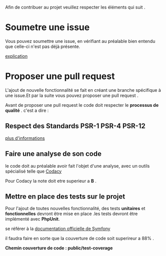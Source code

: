
Afin de contribuer au projet veuillez respecter les éléments qui suit .




# Soumetre une issue

Vous pouvez soumettre une issue, en vérifiant au préalable bien entendu que celle-ci n'est pas déjà présente.

[explication](https://docs.github.com/fr/issues/tracking-your-work-with-issues/creating-an-issue)
# Proposer une pull request

L'ajout de nouvelle fonctionnalité se fait en créant une branche spécifique à une issue.Et par la suite vous pouvez proposer une pull request .

Avant de proposer une pull request le code doit respecter le **processus de qualité** . c'est a dire :

## Respect des Standards PSR-1 PSR-4 PSR-12
 [plus d'informations](https://www.php-fig.org/psr/)
 
## Faire une analyse de son code 

le code doit au préalable avoir fait l'objet d'une analyse, avec un outils spécialisé telle que [Codacy](https://www.codacy.com) 

Pour Codacy la note doit etre superieur a **B** .


## Mettre en place des tests sur le projet

Pour l'ajout de toutes nouvelles fonctionnalité, des tests **unitaires** et **fonctionnelles** devront être mise en place .les tests devront  être implémenté avec **PhpUnit**.

se référer à la [documentation officielle de Symfony](https://symfony.com/doc/current/testing.html) 


il faudra faire en sorte que la couverture de code soit superireur a 88% .

**Chemin couverture de code : public/test-coverage** 
